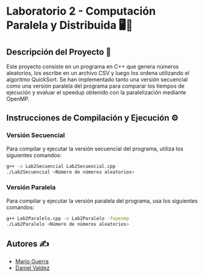 # Laboratorio 2 - Computación Paralela y Distribuida 🖥️🚀

## Descripción del Proyecto 📄

Este proyecto consiste en un programa en C++ que genera números aleatorios, los escribe en un archivo CSV y luego los ordena utilizando el algoritmo QuickSort. Se han implementado tanto una versión secuencial como una versión paralela del programa para comparar los tiempos de ejecución y evaluar el speedup obtenido con la paralelización mediante OpenMP.

## Instrucciones de Compilación y Ejecución ⚙️

### Versión Secuencial
Para compilar y ejecutar la versión secuencial del programa, utiliza los siguientes comandos:

```bash
g++ -o Lab2Secuencial Lab2Secuencial.cpp
./Lab2Secuencial <Número de números aleatorios>
```

### Versión Paralela
Para compilar y ejecutar la versión paralela del programa, usa los siguientes comandos:

```bash
g++ Lab2Paralelo.cpp -o Lab2Paralelo -fopenmp
./Lab2Paralelo <Número de números aleatorios>
```

## Autores ✍️

- [Mario Guerra](https://github.com/MarioGuerra21008)
- [Daniel Valdez](https://github.com/Danval-003)
